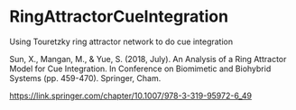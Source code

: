 # RingAttractorCueIntegration
Using Touretzky ring attractor network to do cue integration

Sun, X., Mangan, M., & Yue, S. (2018, July). An Analysis of a Ring Attractor Model for Cue Integration. In Conference on Biomimetic and Biohybrid Systems (pp. 459-470). Springer, Cham.

https://link.springer.com/chapter/10.1007/978-3-319-95972-6_49
